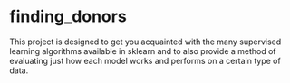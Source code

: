 # finding_donors
This project is designed to get you acquainted with the many supervised learning algorithms available in sklearn and to also provide a method of evaluating just how each model works and performs on a certain type of data. 
